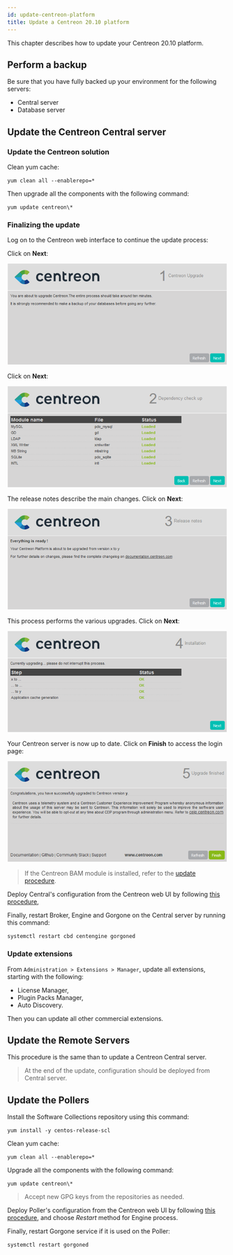 ```yaml
---
id: update-centreon-platform
title: Update a Centreon 20.10 platform
---
```


This chapter describes how to update your Centreon 20.10 platform.

## Perform a backup

Be sure that you have fully backed up your environment for the following
servers:

- Central server
- Database server

## Update the Centreon Central server

### Update the Centreon solution

Clean yum cache:

```shell
yum clean all --enablerepo=*
```

Then upgrade all the components with the following command:

```shell
yum update centreon\*
```

### Finalizing the update

Log on to the Centreon web interface to continue the update process:

Click on **Next**:

![image](../assets/upgrade/web_update_1.png)

Click on **Next**:

![image](../assets/upgrade/web_update_2.png)

The release notes describe the main changes. Click on **Next**:

![image](../assets/upgrade/web_update_3.png)

This process performs the various upgrades. Click on **Next**:

![image](../assets/upgrade/web_update_4.png)

Your Centreon server is now up to date. Click on **Finish** to access the login
page:

![image](../assets/upgrade/web_update_5.png)

> If the Centreon BAM module is installed, refer to the
> [update procedure](../service-mapping/update).

Deploy Central's configuration from the Centreon web UI by following [this
procedure](../monitoring/monitoring-servers/deploying-a-configuration),

Finally, restart Broker, Engine and Gorgone on the Central server by running
this command:

```shell
systemctl restart cbd centengine gorgoned
```

### Update extensions

From `Administration > Extensions > Manager`, update all extensions, starting
with the following:

  - License Manager,
  - Plugin Packs Manager,
  - Auto Discovery.

Then you can update all other commercial extensions.

## Update the Remote Servers

This procedure is the same than to update a Centreon Central server.

> At the end of the update, configuration should be deployed from Central
> server.

## Update the Pollers

Install the Software Collections repository using this command:

```shell
yum install -y centos-release-scl
```

Clean yum cache:

```shell
yum clean all --enablerepo=*
```

Upgrade all the components with the following command:

```shell
yum update centreon\*
```

> Accept new GPG keys from the repositories as needed.

Deploy Poller's configuration from the Centreon web UI by following [this
procedure](../monitoring/monitoring-servers/deploying-a-configuration),
and choose *Restart* method for Engine process.

Finally, restart Gorgone service if it is used on the Poller:

```shell
systemctl restart gorgoned
```
